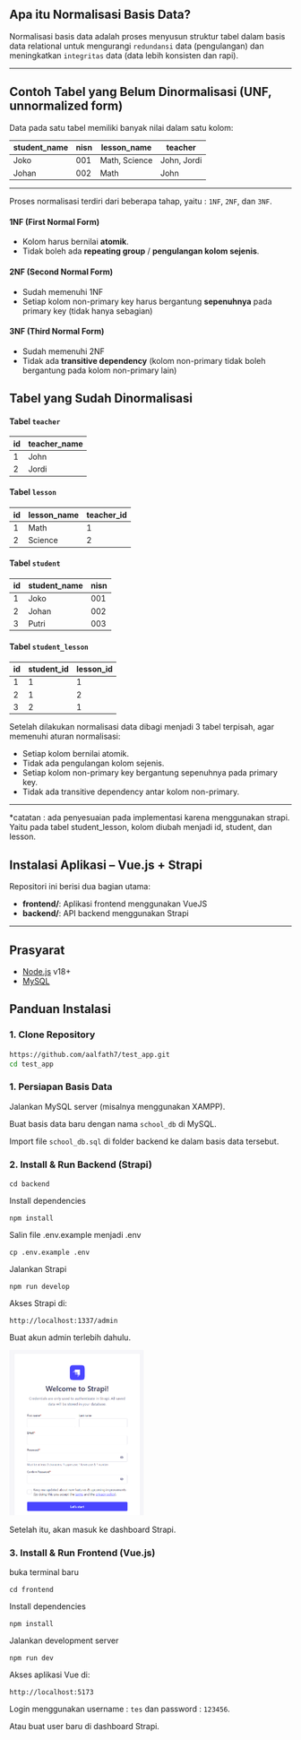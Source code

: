 ## Apa itu Normalisasi Basis Data?

Normalisasi basis data adalah proses menyusun struktur tabel dalam basis data relational untuk mengurangi `redundansi` data (pengulangan) dan meningkatkan `integritas` data (data lebih konsisten dan rapi).

---

## Contoh Tabel yang Belum Dinormalisasi (UNF, unnormalized form)

Data pada satu tabel memiliki banyak nilai dalam satu kolom:

| student_name | nisn | lesson_name   | teacher     |
| ------------ | ---- | ------------- | ----------- |
| Joko         | 001  | Math, Science | John, Jordi |
| Johan        | 002  | Math          | John        |

---

Proses normalisasi terdiri dari beberapa tahap, yaitu : `1NF`, `2NF`, dan `3NF`.

#### 1NF (First Normal Form)

- Kolom harus bernilai **atomik**.
- Tidak boleh ada **repeating group** / **pengulangan kolom sejenis**.

#### 2NF (Second Normal Form)

- Sudah memenuhi 1NF
- Setiap kolom non-primary key harus bergantung **sepenuhnya** pada primary key (tidak hanya sebagian)

#### 3NF (Third Normal Form)

- Sudah memenuhi 2NF
- Tidak ada **transitive dependency** (kolom non-primary tidak boleh bergantung pada kolom non-primary lain)

## Tabel yang Sudah Dinormalisasi

#### Tabel `teacher`

| id  | teacher_name |
| --- | ------------ |
| 1   | John         |
| 2   | Jordi        |

#### Tabel `lesson`

| id  | lesson_name | teacher_id |
| --- | ----------- | ---------- |
| 1   | Math        | 1          |
| 2   | Science     | 2          |

#### Tabel `student`

| id  | student_name | nisn |
| --- | ------------ | ---- |
| 1   | Joko         | 001  |
| 2   | Johan        | 002  |
| 3   | Putri        | 003  |

#### Tabel `student_lesson`

| id  | student_id | lesson_id |
| --- | ---------- | --------- |
| 1   | 1          | 1         |
| 2   | 1          | 2         |
| 3   | 2          | 1         |

Setelah dilakukan normalisasi data dibagi menjadi 3 tabel terpisah, agar memenuhi aturan normalisasi:

- Setiap kolom bernilai atomik.
- Tidak ada pengulangan kolom sejenis.
- Setiap kolom non-primary key bergantung sepenuhnya pada primary key.
- Tidak ada transitive dependency antar kolom non-primary.

---

\*catatan : ada penyesuaian pada implementasi karena menggunakan strapi. Yaitu pada tabel student_lesson, kolom diubah menjadi id, student, dan lesson.

## Instalasi Aplikasi – Vue.js + Strapi

Repositori ini berisi dua bagian utama:

- **frontend/**: Aplikasi frontend menggunakan VueJS
- **backend/**: API backend menggunakan Strapi

---

## Prasyarat

- [Node.js](https://nodejs.org/) v18+
- [MySQL](https://www.mysql.com/)

## Panduan Instalasi

### 1. Clone Repository

```bash
https://github.com/aalfath7/test_app.git
cd test_app
```

### 1. Persiapan Basis Data

Jalankan MySQL server (misalnya menggunakan XAMPP).

Buat basis data baru dengan nama `school_db` di MySQL.

Import file `school_db.sql` di folder backend ke dalam basis data tersebut.

### 2. Install & Run Backend (Strapi)

```
cd backend
```

Install dependencies

```
npm install
```

Salin file .env.example menjadi .env

```
cp .env.example .env
```

Jalankan Strapi

```
npm run develop
```

Akses Strapi di:

```
http://localhost:1337/admin
```

Buat akun admin terlebih dahulu.

<img src="register-admin.png" alt="Daftar Akun Admin" width="240"/>

Setelah itu, akan masuk ke dashboard Strapi.

### 3. Install & Run Frontend (Vue.js)

buka terminal baru

```
cd frontend
```

Install dependencies

```
npm install
```

Jalankan development server

```
npm run dev
```

Akses aplikasi Vue di:

```
http://localhost:5173
```

Login menggunakan username : `tes` dan password : `123456`.

Atau buat user baru di dashboard Strapi.
